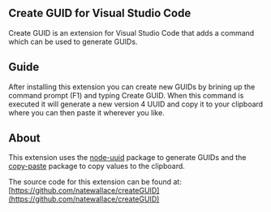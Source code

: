 ## Create GUID for Visual Studio Code
Create GUID is an extension for Visual Studio Code that adds a command which can be used to generate GUIDs.

## Guide
After installing this extension you can create new GUIDs by brining up the command prompt (F1) and typing Create GUID.  When this command is executed it will generate a new version 4 UUID and copy it to your clipboard where you can then paste it wherever you like.

## About

This extension uses the [node-uuid](https://github.com/broofa/node-uuid) package to generate GUIDs and the [copy-paste](https://github.com/xavi-/node-copy-paste) package to copy values to the clipboard.

The source code for this extension can be found at: [https://github.com/natewallace/createGUID](https://github.com/natewallace/createGUID)